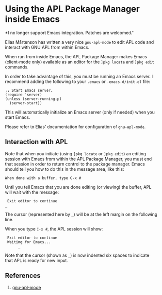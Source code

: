 Using the APL Package Manager inside Emacs
==========================================

*I no longer support Emacs integration. Patches are welcomed."

Elias Mårtenson has written a very nice `gnu-apl-mode` to edit APL
code and interact with GNU APL from within Emacs.

When run from inside Emacs, the APL Package Manager makes Emacs
(client-mode only) available as an editor for the `]pkg locate` and
`]pkg edit` commands.

In order to take advantage of this, you must be running an Emacs
server. I recommend adding the following to your `.emacs` or
`.emacs.d/init.el` file:

```
;; Start Emacs server.
(require 'server)
(unless (server-running-p)
  (server-start))
```

This will automatically initialize an Emacs server (only if needed)
when you start Emacs.

Please refer to Elias' documentation for configuration of
`gnu-apl-mode`.

Interaction with APL
--------------------

Note that when you initiate (using `]pkg locate` or `]pkg edit`) an
editing session with Emacs from within the APL Package Manager, you
must end that session in order to return control to the package
manager. Emacs should tell you how to do this in the message area,
like this:

```
When done with a buffer, type C-x #
```

Until you tell Emacs that you are done editing (or viewing) the
buffer, APL will wait with the message:

```
 Exit editor to continue 
_
```

The cursor (represented here by `_`) will be at the left margin on the
following line.

When you type `C-x #`, the APL session will show:

```
 Exit editor to continue 
 Waiting for Emacs... 
      _
```

Note that the cursor (shown as `_`) is now indented six spaces to
indicate that APL is ready for new input.

References
----------

1. [gnu-apl-mode](https://github.com/lokedhs)
